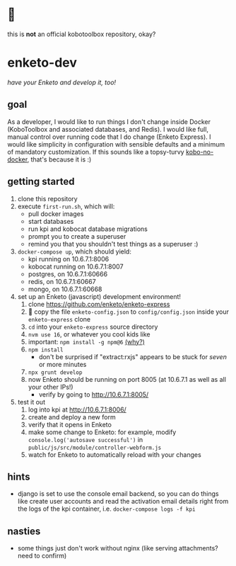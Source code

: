 # :skunk:
this is **not** an official kobotoolbox repository, okay?

# enketo-dev
*have your Enketo and develop it, too!*

## goal
As a developer, I would like to run things I don't change inside Docker
(KoboToolbox and associated databases, and Redis). I would like full,
manual control over running code that I do change (Enketo Express).
I would like simplicity in configuration with sensible defaults and a
minimum of mandatory customization. If this sounds like a topsy-turvy
[kobo-no-docker](https://github.com/jnm/kobo-no-docker/), that's because it is :)

## getting started
1. clone this repository
1. execute `first-run.sh`, which will:
    * pull docker images
    * start databases
    * run kpi and kobocat database migrations
    * prompt you to create a superuser
    * remind you that you shouldn't test things as a superuser :)
1. `docker-compose up`, which should yield:
    * kpi running on 10.6.7.1:8006
    * kobocat running on 10.6.7.1:8007
    * postgres, on 10.6.7.1:60666
    * redis, on 10.6.7.1:60667
    * mongo, on 10.6.7.1:60668
1. set up an Enketo (javascript) development environment!
    1. clone https://github.com/enketo/enketo-express
    1. :dart: copy the file `enketo-config.json` to `config/config.json` inside
       your `enketo-express` clone
    1. `cd` into your `enketo-express` source directory
    1. `nvm use 16`, or whatever you cool kids like
    1. important: `npm install -g npm@6` [(why?)](https://github.com/enketo/enketo-express/issues/240)
    1. `npm install`
        * don't be surprised if "extract:rxjs" appears to be stuck for *seven*
          or more minutes
    1. `npx grunt develop`
    1. now Enketo should be running on port 8005 (at 10.6.7.1 as well as all
       your other IPs!)
        * verify by going to http://10.6.7.1:8005/
1. test it out
    1. log into kpi at http://10.6.7.1:8006/
    1. create and deploy a new form
    1. verify that it opens in Enketo
    1. make some change to Enketo: for example, modify
       `console.log('autosave successful')` in
       `public/js/src/module/controller-webform.js`
    1. watch for Enketo to automatically reload with your changes

## hints
* django is set to use the console email backend, so you can do things like
  create user accounts and read the activation email details right from the
  logs of the kpi container, i.e. `docker-compose logs -f kpi`

## nasties
* some things just don't work without nginx (like serving attachments? need to
  confirm)
